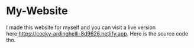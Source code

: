 # My-Website
I made this website for myself and you can visit a live version here:https://cocky-ardinghelli-8d9626.netlify.app. Here is the source code tho.
